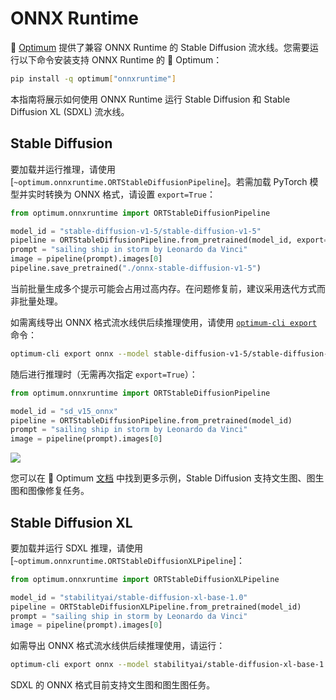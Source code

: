 <!--Copyright 2025 The HuggingFace Team. All rights reserved.

根据 Apache License 2.0 许可证（以下简称"许可证"）授权，除非符合许可证要求，否则不得使用本文件。您可以通过以下网址获取许可证副本：

http://www.apache.org/licenses/LICENSE-2.0

除非适用法律要求或以书面形式同意，本软件按"原样"分发，不附带任何明示或暗示的担保或条件。详见许可证中规定的特定语言权限和限制。
-->

# ONNX Runtime

🤗 [Optimum](https://github.com/huggingface/optimum) 提供了兼容 ONNX Runtime 的 Stable Diffusion 流水线。您需要运行以下命令安装支持 ONNX Runtime 的 🤗 Optimum：

```bash
pip install -q optimum["onnxruntime"]
```

本指南将展示如何使用 ONNX Runtime 运行 Stable Diffusion 和 Stable Diffusion XL (SDXL) 流水线。

## Stable Diffusion

要加载并运行推理，请使用 [`~optimum.onnxruntime.ORTStableDiffusionPipeline`]。若需加载 PyTorch 模型并实时转换为 ONNX 格式，请设置 `export=True`：

```python
from optimum.onnxruntime import ORTStableDiffusionPipeline

model_id = "stable-diffusion-v1-5/stable-diffusion-v1-5"
pipeline = ORTStableDiffusionPipeline.from_pretrained(model_id, export=True)
prompt = "sailing ship in storm by Leonardo da Vinci"
image = pipeline(prompt).images[0]
pipeline.save_pretrained("./onnx-stable-diffusion-v1-5")
```

<Tip warning={true}>

当前批量生成多个提示可能会占用过高内存。在问题修复前，建议采用迭代方式而非批量处理。

</Tip>

如需离线导出 ONNX 格式流水线供后续推理使用，请使用 [`optimum-cli export`](https://huggingface.co/docs/optimum/main/en/exporters/onnx/usage_guides/export_a_model#exporting-a-model-to-onnx-using-the-cli) 命令：

```bash
optimum-cli export onnx --model stable-diffusion-v1-5/stable-diffusion-v1-5 sd_v15_onnx/
```

随后进行推理时（无需再次指定 `export=True`）：

```python
from optimum.onnxruntime import ORTStableDiffusionPipeline

model_id = "sd_v15_onnx"
pipeline = ORTStableDiffusionPipeline.from_pretrained(model_id)
prompt = "sailing ship in storm by Leonardo da Vinci"
image = pipeline(prompt).images[0]
```

<div class="flex justify-center">
    <img src="https://huggingface.co/datasets/optimum/documentation-images/resolve/main/onnxruntime/stable_diffusion_v1_5_ort_sail_boat.png">
</div>

您可以在 🤗 Optimum [文档](https://huggingface.co/docs/optimum/) 中找到更多示例，Stable Diffusion 支持文生图、图生图和图像修复任务。

## Stable Diffusion XL

要加载并运行 SDXL 推理，请使用 [`~optimum.onnxruntime.ORTStableDiffusionXLPipeline`]：

```python
from optimum.onnxruntime import ORTStableDiffusionXLPipeline

model_id = "stabilityai/stable-diffusion-xl-base-1.0"
pipeline = ORTStableDiffusionXLPipeline.from_pretrained(model_id)
prompt = "sailing ship in storm by Leonardo da Vinci"
image = pipeline(prompt).images[0]
```

如需导出 ONNX 格式流水线供后续推理使用，请运行：

```bash
optimum-cli export onnx --model stabilityai/stable-diffusion-xl-base-1.0 --task stable-diffusion-xl sd_xl_onnx/
```

SDXL 的 ONNX 格式目前支持文生图和图生图任务。
